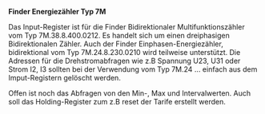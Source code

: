 **Finder Energiezähler Typ 7M**

Das Input-Register ist für die Finder Bidirektionaler Multifunktionszähler vom Typ 7M.38.8.400.0212.
Es handelt sich um einen dreiphasigen Bidirektionalen Zähler.
Auch der Finder Einphasen-Energiezähler, bidirektional vom Typ 7M.24.8.230.0210 wird teilweise unterstützt.
Die Adressen für die Drehstromabfragen wie z.B Spannung U23, U31 oder Strom I2, I3 sollten bei der Verwendung vom Typ 7M.24 ...
einfach aus dem Imput-Registern gelöscht werden.

Offen ist noch das Abfragen von den Min-, Max und Intervalwerten.
Auch soll das Holding-Register zum z.B reset der Tarife erstellt werden.
